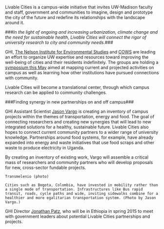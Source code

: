 Livable Cities is a campus-wide initiative that invites UW-Madison faculty and staff, government and communities to imagine, design and prototype the city of the future and redefine its relationships with the landscape around it.

###_In the light of ongoing and increasing urbanization, climate change and the need for sustainable health, Livable Cities will connect the rigor of university research to city and community needs._###

GHI, [The Nelson Institute for Environmental Studies](http://nelson.wisc.edu/) and [COWS](http://www.cows.org/) are leading an effort to organize UW expertise and resources toward improving the well-being of cities and their residents indefinitely. The groups are holding a [symposium this May](http://www.cows.org/livable-cities-symposium-mapping-uw-assets) aimed at mapping current and projected activities on campus as well as learning how other institutions have pursued connections with community. 

Livable Cities will become a translational center, through which campus research can be applied to community challenges.

###Finding synergy in new partnerships on and off campus###

GHI Assistant Scientist [Jason Vargo](http://ghi.wisc.edu/person-types/staff-associates/#6640) is creating an inventory of campus projects within the themes of transportation, energy and food.  The goal of connecting researchers and creating new synergies that will lead to new integrated solutions for a healthy, sustainable future. Livable Cities also hopes to connect current community partners to a wider range of university knowledge. Partnerships around food systems, for example, have already expanded into energy and waste initiatives that use food scraps and other waste to produce electricity in Uganda.

By creating an inventory of existing work, Vargo will assemble a critical mass of researchers and community partners who will develop proposals for new, cross-sector fundable projects.

```
Transmelenio (photo)

Cities such as Bogota, Colombia, have invested in mobility rather than a single mode of transportation. Infrastructures like Bus rapid transit, roads, cycle paths and wide, inviting sidewalks combine for a healthier and more egalitarian transportation system. (Photo by Jason Vargo.)
```

<!---
Livable Cities could be organized through “studios,” focused but flexible environments that encourage innovation, allow for adaptation and benefit education. In each studio, a cross disciplinary team of UW-Madison faculty and students will engage with local stakeholders to address a suite of challenges and needs identified by community leaders.Livable Cities themes include:

Developing active transportation options to encourage physical activity for health while reducing the use of fossil fuel with its negative environmental impacts
Understanding how micro-grid electrical systems can be optimally scaled for cities of different sizes, potentially increasing energy autonomy, public safety and employment
Examining the connections between urban systems and the landscapes that support them and identifying ways communities of all sizes can improve the places they live while supporting larger ecosystems.
Increasing urban food production and improving equal access to nutritional food and, so, strengthening community health
Engineering constructed and natural systems that will produce attainable and appropriate infrastructure solutions for cities to ensure climate extremes of the future do not result in greater damage for communities.
Active transportation improves climate and health

Postdoctoral research fellow Maggie Grabow works on better understanding the benefits of active transportation, such as bicycling and walking, expanding on her previous work that showed the health and environmental benefits of decreased automobile travel in the Upper Midwest. Her earlier studies constituted a comprehensive health impact assessment of active transportation. showed a comprehensive healthWisconsin. In adapting a tool used in the United Kingdom, she hopes to show the benefits of active transportation across the United States, creating a tool for policy-makers to show the benefit of reduced automobile use. Grabow also is leading an effort to conduct a health impact assessment of bike sharing across the United States.

A new initiative would look at the mental health benefits of active transportation, such as riding bikes or walking instead of driving a car on short trips.
!--->

GHI Director [Jonathan Patz](http://ghi.wisc.edu/person-types/leadership/#5020), who will be in Ethiopia in spring 2015 to meet with government leaders about potential Livable Cities partnerships and projects.
